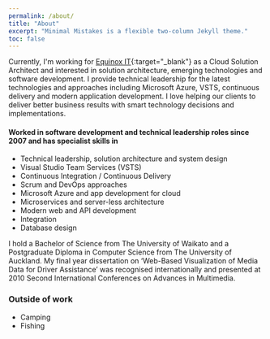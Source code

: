 ```yaml
---
permalink: /about/
title: "About"
excerpt: "Minimal Mistakes is a flexible two-column Jekyll theme."
toc: false
---
```


Currently, I'm working for [Equinox IT](https://www.equinox.co.nz/){:target="_blank"} as a Cloud Solution Architect and interested in solution architecture, emerging technologies and software development. I provide technical leadership for the latest technologies and approaches including Microsoft Azure, VSTS, continuous delivery and modern application development. I love helping our clients to deliver better business results with smart technology decisions and implementations.

#### Worked in software development and technical leadership roles since 2007 and has specialist skills in
* Technical leadership, solution architecture and system design
* Visual Studio Team Services (VSTS)
* Continuous Integration / Continuous Delivery
* Scrum and DevOps approaches
* Microsoft Azure and app development for cloud
* Microservices and server-less architecture
* Modern web and API development
* Integration
* Database design

I hold a Bachelor of Science from The University of Waikato and a Postgraduate Diploma in Computer Science from The University of Auckland. My final year dissertation on ‘Web-Based Visualization of Media Data for Driver Assistance’ was recognised internationally and presented at 2010 Second International Conferences on Advances in Multimedia.

### Outside of work
* Camping 
* Fishing
